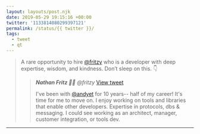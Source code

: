 ```yaml
---
layout: layouts/post.njk
date: 2019-05-29 19:15:16 +00:00
twitter: '1133814080299397121'
permalink: /status/{{ twitter }}/
tags: 
  - tweet
  - qt
---
```


> A rare opportunity to hire [@fritzy](https://twitter.com/fritzy) who is a developer with deep expertise, wisdom, and kindness. Don’t sleep on this. 👇 
> 
> > <cite>**Nathan Fritz 🌯🤔** @fritzy</cite> [View tweet](https://twitter.com/fritzy/status/1133503168266919937)
> > 
> > I've been with [@andyet](https://twitter.com/andyet) for 10 years-- half of my career! It's time for me to move on. I enjoy working on tools and libraries that enable other developers. Expertise in protocols, dbs & messaging. I could see working as an architect, manager, customer integration, or tools dev.

---

